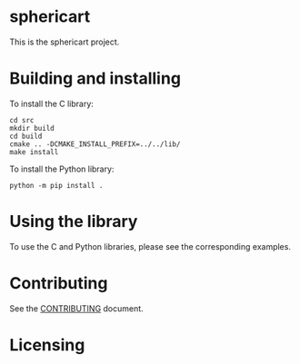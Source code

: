 # sphericart

This is the sphericart project.

# Building and installing

To install the C library:

```
cd src
mkdir build
cd build
cmake .. -DCMAKE_INSTALL_PREFIX=../../lib/
make install
```

To install the Python library:

```python -m pip install .```

# Using the library

To use the C and Python libraries, please see the corresponding examples.

# Contributing

See the [CONTRIBUTING](CONTRIBUTING.md) document.

# Licensing

<!--
Please go to https://choosealicense.com/licenses/ and choose a license that
fits your needs. The recommended license for a project of this type is the
Boost Software License 1.0.
-->
